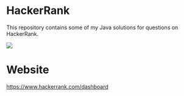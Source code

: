 # HackerRank
This repository contains some of my Java solutions for questions on HackerRank.

![](/images/HackerRank)

# Website
https://www.hackerrank.com/dashboard
